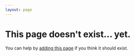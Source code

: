 ```yaml
---
layout: page
---
```


This page doesn't exist... yet.
===============================

You can help by [adding this page](https://github.com/quoke/quoke.github.io) if you think it should exist.

